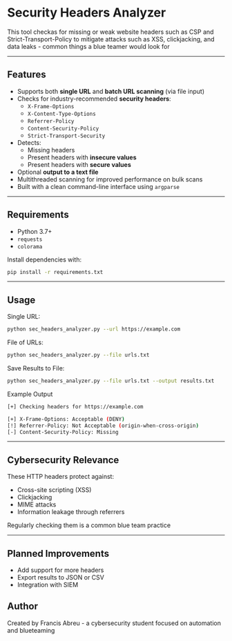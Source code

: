 # Security Headers Analyzer

This tool checkas for missing or weak website headers such as CSP and Strict-Transport-Policy to mitigate attacks such as XSS, clickjacking, and data leaks - common things a blue teamer would look for

---

## Features

- Supports both **single URL** and **batch URL scanning** (via file input)
- Checks for industry-recommended **security headers**:
  - `X-Frame-Options`
  - `X-Content-Type-Options`
  - `Referrer-Policy`
  - `Content-Security-Policy`
  - `Strict-Transport-Security`
- Detects:
  - Missing headers
  - Present headers with **insecure values**
  - Present headers with **secure values**
- Optional **output to a text file**
- Multithreaded scanning for improved performance on bulk scans
- Built with a clean command-line interface using `argparse`

---

## Requirements

- Python 3.7+
- `requests`
- `colorama`

Install dependencies with:
```bash
pip install -r requirements.txt
```

--- 

## Usage

Single URL:
```bash
python sec_headers_analyzer.py --url https://example.com
```
File of URLs:
```bash
python sec_headers_analyzer.py --file urls.txt
```
Save Results to File:
```bash
python sec_headers_analyzer.py --file urls.txt --output results.txt
```

Example Output
```bash
[+] Checking headers for https://example.com

[+] X-Frame-Options: Acceptable (DENY)
[!] Referrer-Policy: Not Acceptable (origin-when-cross-origin)
[-] Content-Security-Policy: Missing
```
---

## Cybersecurity Relevance

These HTTP headers protect against:
- Cross-site scripting (XSS)
- Clickjacking
- MIME attacks
- Information leakage through referrers

Regularly checking them is a common blue team practice

--- 

## Planned Improvements

- Add support for more headers
- Export results to JSON or CSV
- Integration with SIEM

## Author
Created by Francis Abreu - a cybersecurity student focused on automation and blueteaming



